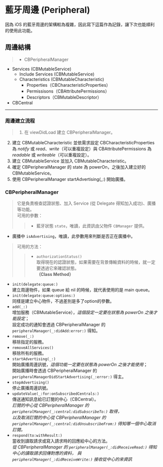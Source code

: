 # 藍牙周邊 (Peripheral)

因為 iOS 的藍牙周邊的架構較為複雜，因此寫下這篇作為記錄，讓下次也能順利的使用此功能。

## 周邊結構
> * CBPeripheralManager
 * Services (CBMutableService)
     * Include Services (CBMutableService)
     * Characteristics (CBMutableCharacteristic)
         * Properties（CBCharacteristicProperties）
         * Permissisons（CBAttributePermissions）
         * Descriptors（CBMutableDescriptor）
* CBCentral

---------------

### 周邊建立流程
> 1. 在 viewDidLoad 建立 CBPeripheralManager。
2. 建立 CBMutableCharacteristic 並依需求設定 CBCharacteristicProperties 為 *notify* 或 *read*、*write*（可以重複設定）與 CBAttributePermissions 為 *readable* 或 *writeable*（可以重複設定）。
3. 建立 CBMutableService 並加入 CBMutableCharacteristic。
4. 確定 CBPeripheralManager 的 state 為 powerOn，之後加入建立好的 CBMutableService。
5. 使用 CBPeripheralManager startAdvertising(_:) 開始廣播。

### CBPeripheralManager
> 它是負責檢查認證狀態、加入 Service (從 Delegate 得知加入成功)、廣播等功能。<br/>
> 可用的參數：
>> * 藍牙狀態 `state`，唯讀，此資訊由父物件 `CBManager` 提供。
* 廣播中 `isAdvertising`，唯讀，此參數用來判斷是否正在廣播中。

> 可用的方法：
>> * `authorizationStatus()`<br/>
    取得現在的認證狀態，如果需要在背景傳輸資料的時候，就一定要透過它來確認狀態。<br/>
    **（Class Method）**
* `init(delegate:queue:)`<br/>
    建立周邊物件，如果 queue 給 nil 的時候，就代表使用的是 main queue。
* `init(delegate:queue:options:)`<br/>
    同樣是建立中心物件，不過差別是多了option的參數。
* `add(_:)`<br/>
    增加服務（CBMutableService），*這個設定一定要在狀態為 powerOn 之後才能設定*；<br/>
    設定成功的通知會透過 CBPeripheralManager 的 `peripheralManager(_:didAdd:error:)` 得知。
* `remove(_:)`<br/>
    移除指定的服務。
* `removeAllServices()`<br/>
    移除所有的服務。
* `startAdvertising(_:)`<br/>
    開始廣播周邊訊號，*這個功能一定要在狀態為 powerOn 之後才能使用*；<br/>
    開始廣播時會透過 CBPeripheralManager 的 `peripheralManagerDidStartAdvertising(_:error:)` 得主。
* `stopAdvertising()`<br/>
    停止廣播周邊訊號。
* `updateValue(_:for:onSubscribedCentrals:)`<br/>
    傳送通知訊息給已訂閱的中心（CBCentral）。<br/>
    *訂閱的中心從 CBPeripheralManager 的 `peripheralManager(_:central:didSubscribeTo:)` 取得，<br/>
    以及取消訂閱的中心從 CBPeripheralManager 的 `peripheralManager(_:central:didUnsubscribeFrom:)` 得知哪一個中心取消訂閱。*
* `respond(to:withResult:)`<br/>
    當收到讀取請求或寫入請求時的回應給中心的方法。<br/>
    *從 CBPeripheralManager 的 `peripheralManager(_:didReceiveRead:)` 得知中心的讀取請求回傳對應的資料，
    與 `peripheralManager(_:didReceiveWrite:)` 接收從中心的來資訊*
